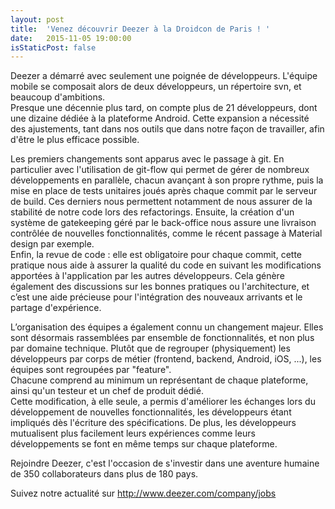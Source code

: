 ```yaml
---
layout: post
title:  'Venez découvrir Deezer à la Droidcon de Paris ! '
date:   2015-11-05 19:00:00
isStaticPost: false
---
```

Deezer a démarré avec seulement une poignée de développeurs. L'équipe mobile se composait alors de deux développeurs, un répertoire svn, et beaucoup d'ambitions.<br />
Presque une décennie plus tard, on compte plus de 21 développeurs, dont une dizaine dédiée à la plateforme Android. Cette expansion a nécessité des ajustements, tant dans nos outils que dans notre façon de travailler, afin d'être le plus efficace possible.

Les premiers changements sont apparus avec le passage à git. En particulier avec l'utilisation de git-flow qui permet de gérer de nombreux développements en parallèle, chacun avançant à son propre rythme, puis la mise en place de tests unitaires joués après chaque commit par le serveur de build. Ces derniers nous permettent notamment de nous assurer de la stabilité de notre code lors des refactorings. Ensuite, la création d'un système de gatekeeping géré par le back-office nous assure une livraison contrôlée de nouvelles fonctionnalités, comme le récent passage à Material design par exemple.<br />
Enfin, la revue de code : elle est obligatoire pour chaque commit, cette pratique nous aide à assurer la qualité du code en suivant les modifications apportées à l'application par les autres développeurs. Cela génère également des discussions sur les bonnes pratiques ou l'architecture, et c’est une aide précieuse pour l'intégration des nouveaux arrivants et le partage d'expérience.

L’organisation des équipes a également connu un changement majeur. Elles sont désormais rassemblées par ensemble de fonctionnalités, et non plus par domaine technique. Plutôt que de regrouper (physiquement) les développeurs par corps de métier (frontend, backend, Android, iOS, ...), les équipes sont regroupées par "feature".<br />
Chacune comprend au minimum un représentant de chaque plateforme, ainsi qu'un testeur et un chef de produit dédié.<br />
Cette modification, à elle seule, a permis d'améliorer les échanges lors du développement de nouvelles fonctionnalités, les développeurs étant impliqués dès l'écriture des spécifications. De plus, les développeurs mutualisent plus facilement leurs expériences comme leurs développements se font en même temps sur chaque plateforme.

Rejoindre Deezer, c'est l'occasion de s'investir dans une aventure humaine de 350 collaborateurs dans plus de 180 pays.

Suivez notre actualité sur <a href="http://www.deezer.com/company/jobs">http://www.deezer.com/company/jobs</a>
